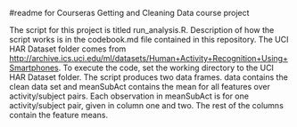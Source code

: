 #readme for Courseras Getting and Cleaning Data course project


The script for this project is titled run_analysis.R. Description of how the script works is in the 
codebook.md file contained in this repository. The UCI HAR Dataset folder comes from http://archive.ics.uci.edu/ml/datasets/Human+Activity+Recognition+Using+Smartphones. To execute the code, set the working directory to the UCI
HAR Dataset folder. The script produces two data frames. data contains the clean data set and meanSubAct contains the mean 
for all features over activity/subject pairs. Each observation in meanSubAct is for one activity/subject pair, given in column 
one and two. The rest of the columns contain the feature means. 
